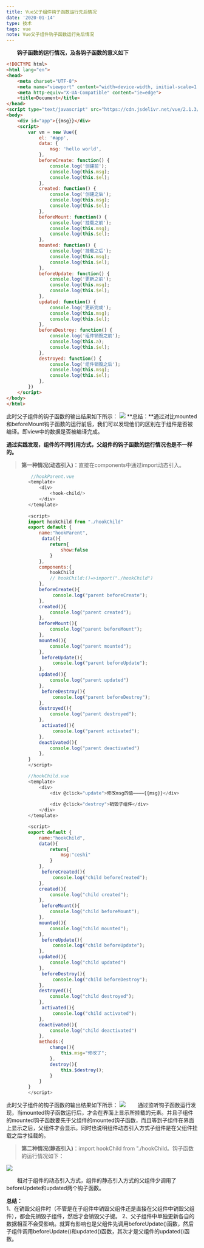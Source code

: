 ```yaml
---
title: Vue父子组件钩子函数运行先后情况
date: '2020-01-14'
type: 技术
tags: vue
note: Vue父子组件钩子函数运行先后情况
---
```

**&#8195;&#8195;钩子函数的运行情况，及各钩子函数的意义如下**
```HTML
<!DOCTYPE html>
<html lang="en">
<head>
    <meta charset="UTF-8">
    <meta name="viewport" content="width=device-width, initial-scale=1.0">
    <meta http-equiv="X-UA-Compatible" content="ie=edge">
    <title>Document</title>
</head>
<script type="text/javascript" src="https://cdn.jsdelivr.net/vue/2.1.3/vue.js"></script>
<body>
    <div id="app">{{msg}}</div>
    <script>
        var vm = new Vue({
            el: '#app',
            data: {
                msg: 'hello world',
            },
            beforeCreate: function() {
                console.log('创建前');
                console.log(this.msg);
                console.log(this.$el);
            },
            created: function() {
                console.log('创建之后');
                console.log(this.msg);
                console.log(this.$el);
            },
            beforeMount: function() {
                console.log('挂载之前');
                console.log(this.msg);
                console.log(this.$el);
            },
            mounted: function() {
                console.log('挂载之后');
                console.log(this.msg);
                console.log(this.$el);
            },
            beforeUpdate: function() {
                console.log('更新之前');
                console.log(this.msg);
                console.log(this.$el);
            },
            updated: function() {
                console.log('更新完成');
                console.log(this.msg);
                console.log(this.$el);
            },
            beforeDestroy: function() {
                console.log('组件销毁之前');
                console.log(this.a);
                console.log(this.$el);
            },
            destroyed: function() {
                console.log('组件销毁之后');
                console.log(this.msg);
                console.log(this.$el);
            },
        })
    </script>
</body>
</html>
```
此时父子组件的钩子函数的输出结果如下所示：
![](https://user-gold-cdn.xitu.io/2019/8/15/16c9458b653a47f7?w=1914&h=376&f=png&s=49072)
		**总结：**通过对比mounted和beforeMount钩子函数的运行前后，我们可以发现他们的区别在于组件是否被编译。即view中的数据是否被编译完成。

​	**通过实践发现，组件的不同引用方式，父组件的钩子函数的运行情况也是不一样的。**

>**第一种情况(动态引入)**：直接在components中通过import动态引入。

```javascript     
         //hookParent.vue
        <template>
            <div>
                <hook-child/>
            </div>
        </template>
        
        <script>
        import hookChild from "./hookChild"
        export default {
            name:"hookParent",
             data(){
                return{
                    show:false
                }
            },
            components:{
                hookChild
                // hookChild:()=>import("./hookChild")
            },
            beforeCreate(){
                 console.log("parent beforeCreate");
            },
            created(){
                console.log("parent created");
            },
            beforeMount(){
                console.log("parent beforeMount");
            },
            mounted(){
                console.log("parent mounted");
            },
             beforeUpdate(){
                 console.log("parent beforeUpdate");
            },
            updated(){
                console.log("parent updated")
            },
             beforeDestroy(){
                 console.log("parent beforeDestroy");
            },
            destroyed(){
                console.log("parent destroyed");
            },
             activated(){
                 console.log("parent activated");
            },
            deactivated(){
                console.log("parent deactivated")
            },
        }
        </script>

        //hookChild.vue
        <template>
            <div>
                <div @click="update">修改msg的值————{{msg}}</div>
                
                <div @click="destroy">销毁子组件</div>
            </div>
        </template>

        <script>
        export default {
            name:"hookChild",
            data(){
                return{
                    msg:"ceshi"
                }
            },
             beforeCreated(){
                 console.log("child beforeCreated");
            },
            created(){
                console.log("child created");
            },
             beforeMount(){
                console.log("child beforeMount");
            },
            mounted(){
                console.log("child mounted");
            },
             beforeUpdate(){
                 console.log("child beforeUpdate");
            },
            updated(){
                console.log("child updated")
            },
             beforeDestroy(){
                 console.log("child beforeDestroy");
            },
            destroyed(){
                console.log("child destroyed");
            },
             activated(){
                 console.log("child activated");
            },
            deactivated(){
                console.log("child deactivated")
            },
            methods:{
                change(){
                    this.msg="修改了";
                },
                destroy(){
                    this.$destroy();
                }
            }
        }
        </script>
```
此时父子组件的钩子函数的输出结果如下所示：
![](https://user-gold-cdn.xitu.io/2019/5/27/16af9b6c99b906c7?w=1920&h=306&f=png&s=48164)
&#8195;&#8195;通过监听钩子函数运行发现，当mounted钩子函数运行后，才会在界面上显示所挂载的元素。并且子组件的mounted钩子函数要先于父组件的mounted钩子函数，而且等到子组件在界面上显示之后，父组件才会显示。同时也说明组件动态引入方式子组件是在父组件挂载之后才挂载的。

>**第二种情况(静态引入)**：import hookChild from "./hookChild。钩子函数的运行情况如下：

![](https://user-gold-cdn.xitu.io/2019/5/27/16af9c5f6a53c12a?w=1918&h=243&f=png&s=38077)

&#8195;&#8195;相对于组件的动态引入方式，组件的静态引入方式的父组件少调用了beforeUpdete和updated两个钩子函数。

**总结：**  
1、在销毁父组件时（不管是在子组件中销毁父组件还是直接在父组件中销毁父组件），都会先销毁子组件，然后才会销毁父子键。
2、父子组件中单独更新各自的数据相互不会受影响。就算有影响也是父组件先调用beforeUpdate()函数，然后子组件调用beforeUpdate()和updated()函数，其次才是父组件的updated()函数。
